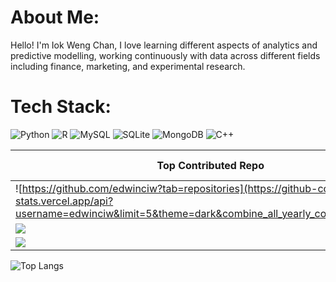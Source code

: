 # About Me:
Hello! I'm Iok Weng Chan, I love learning different aspects of analytics and predictive modelling, working continuously with data across different fields including finance, marketing, and experimental research.<br>


# Tech Stack:
![Python](https://img.shields.io/badge/python-3670A0?style=for-the-badge&logo=python&logoColor=ffdd54) ![R](https://img.shields.io/badge/r-%23276DC3.svg?style=for-the-badge&logo=r&logoColor=white) ![MySQL](https://img.shields.io/badge/mysql-4479A1.svg?style=for-the-badge&logo=mysql&logoColor=white) ![SQLite](https://img.shields.io/badge/sqlite-%2307405e.svg?style=for-the-badge&logo=sqlite&logoColor=white) ![MongoDB](https://img.shields.io/badge/MongoDB-%234ea94b.svg?style=for-the-badge&logo=mongodb&logoColor=white) ![C++](https://img.shields.io/badge/c++-%2300599C.svg?style=for-the-badge&logo=c%2B%2B&logoColor=white)

| Top Contributed Repo    | GitHub Stats |
| ---      | ---       |
| ![https://github.com/edwinciw?tab=repositories](https://github-contributor-stats.vercel.app/api?username=edwinciw&limit=5&theme=dark&combine_all_yearly_contributions=true) | ![](https://github-readme-stats.vercel.app/api?username=edwinciw&theme=dark&hide_border=false&include_all_commits=false&count_private=false)<br/> |
| ![](https://nirzak-streak-stats.vercel.app/?user=edwinciw&theme=dark&hide_border=false)<br/> 
![](https://github-readme-stats.vercel.app/api/top-langs/?username=edwinciw&theme=dark&hide_border=false&include_all_commits=false&count_private=false&layout=compact)     |
![Top Langs](https://github-readme-stats.vercel.app/api/top-langs/?username=edwinciw&theme=tokyonight)



<!-- Proudly created with GPRM ( https://gprm.itsvg.in ) -->
